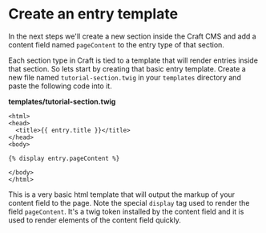 # Create an entry template

In the next steps we'll create a new section inside the Craft CMS and add
a content field named `pageContent` to the entry type of that section.

Each section type in Craft is tied to a template that will render entries inside
that section. So lets start by creating that basic entry template. Create a new
file named `tutorial-section.twig` in your `templates` directory and paste the
following code into it.

**templates/tutorial-section.twig**

```twig
<html>
<head>
  <title>{{ entry.title }}</title>
</head>
<body>

{% display entry.pageContent %}

</body>
</html>
```

This is a very basic html template that will output the markup of your content
field to the page. Note the special `display` tag used to render the field
`pageContent`. It's a twig token installed by the content field and it is
used to render elements of the content field quickly.
